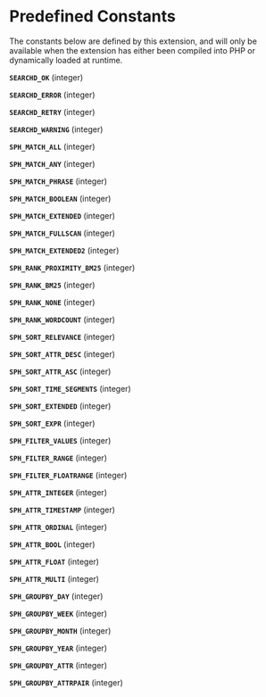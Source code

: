 Predefined Constants
====================

The constants below are defined by this extension, and will only be
available when the extension has either been compiled into PHP or
dynamically loaded at runtime.

**`SEARCHD_OK`** (<span class="type">integer</span>)  
<span class="simpara"> </span>

**`SEARCHD_ERROR`** (<span class="type">integer</span>)  
<span class="simpara"> </span>

**`SEARCHD_RETRY`** (<span class="type">integer</span>)  
<span class="simpara"> </span>

**`SEARCHD_WARNING`** (<span class="type">integer</span>)  
<span class="simpara"> </span>

**`SPH_MATCH_ALL`** (<span class="type">integer</span>)  
<span class="simpara"> </span>

**`SPH_MATCH_ANY`** (<span class="type">integer</span>)  
<span class="simpara"> </span>

**`SPH_MATCH_PHRASE`** (<span class="type">integer</span>)  
<span class="simpara"> </span>

**`SPH_MATCH_BOOLEAN`** (<span class="type">integer</span>)  
<span class="simpara"> </span>

**`SPH_MATCH_EXTENDED`** (<span class="type">integer</span>)  
<span class="simpara"> </span>

**`SPH_MATCH_FULLSCAN`** (<span class="type">integer</span>)  
<span class="simpara"> </span>

**`SPH_MATCH_EXTENDED2`** (<span class="type">integer</span>)  
<span class="simpara"> </span>

**`SPH_RANK_PROXIMITY_BM25`** (<span class="type">integer</span>)  
<span class="simpara"> </span>

**`SPH_RANK_BM25`** (<span class="type">integer</span>)  
<span class="simpara"> </span>

**`SPH_RANK_NONE`** (<span class="type">integer</span>)  
<span class="simpara"> </span>

**`SPH_RANK_WORDCOUNT`** (<span class="type">integer</span>)  
<span class="simpara"> </span>

**`SPH_SORT_RELEVANCE`** (<span class="type">integer</span>)  
<span class="simpara"> </span>

**`SPH_SORT_ATTR_DESC`** (<span class="type">integer</span>)  
<span class="simpara"> </span>

**`SPH_SORT_ATTR_ASC`** (<span class="type">integer</span>)  
<span class="simpara"> </span>

**`SPH_SORT_TIME_SEGMENTS`** (<span class="type">integer</span>)  
<span class="simpara"> </span>

**`SPH_SORT_EXTENDED`** (<span class="type">integer</span>)  
<span class="simpara"> </span>

**`SPH_SORT_EXPR`** (<span class="type">integer</span>)  
<span class="simpara"> </span>

**`SPH_FILTER_VALUES`** (<span class="type">integer</span>)  
<span class="simpara"> </span>

**`SPH_FILTER_RANGE`** (<span class="type">integer</span>)  
<span class="simpara"> </span>

**`SPH_FILTER_FLOATRANGE`** (<span class="type">integer</span>)  
<span class="simpara"> </span>

**`SPH_ATTR_INTEGER`** (<span class="type">integer</span>)  
<span class="simpara"> </span>

**`SPH_ATTR_TIMESTAMP`** (<span class="type">integer</span>)  
<span class="simpara"> </span>

**`SPH_ATTR_ORDINAL`** (<span class="type">integer</span>)  
<span class="simpara"> </span>

**`SPH_ATTR_BOOL`** (<span class="type">integer</span>)  
<span class="simpara"> </span>

**`SPH_ATTR_FLOAT`** (<span class="type">integer</span>)  
<span class="simpara"> </span>

**`SPH_ATTR_MULTI`** (<span class="type">integer</span>)  
<span class="simpara"> </span>

**`SPH_GROUPBY_DAY`** (<span class="type">integer</span>)  
<span class="simpara"> </span>

**`SPH_GROUPBY_WEEK`** (<span class="type">integer</span>)  
<span class="simpara"> </span>

**`SPH_GROUPBY_MONTH`** (<span class="type">integer</span>)  
<span class="simpara"> </span>

**`SPH_GROUPBY_YEAR`** (<span class="type">integer</span>)  
<span class="simpara"> </span>

**`SPH_GROUPBY_ATTR`** (<span class="type">integer</span>)  
<span class="simpara"> </span>

**`SPH_GROUPBY_ATTRPAIR`** (<span class="type">integer</span>)  
<span class="simpara"> </span>
